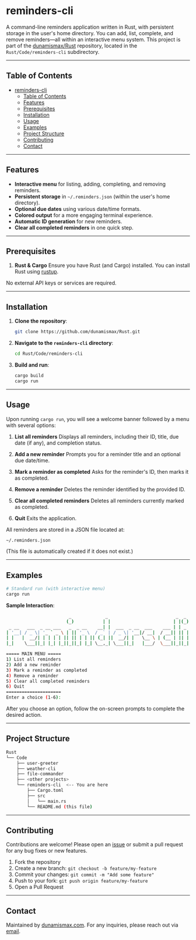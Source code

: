 # reminders-cli

A command-line reminders application written in Rust, with persistent storage in the user's home directory. You can add, list, complete, and remove reminders—all within an interactive menu system.
This project is part of the [dunamismax/Rust](https://github.com/dunamismax/Rust) repository, located in the `Rust/Code/reminders-cli` subdirectory.

---

## Table of Contents

- [reminders-cli](#reminders-cli)
  - [Table of Contents](#table-of-contents)
  - [Features](#features)
  - [Prerequisites](#prerequisites)
  - [Installation](#installation)
  - [Usage](#usage)
  - [Examples](#examples)
  - [Project Structure](#project-structure)
  - [Contributing](#contributing)
  - [Contact](#contact)

---

## Features

- **Interactive menu** for listing, adding, completing, and removing reminders.
- **Persistent storage** in `~/.reminders.json` (within the user's home directory).
- **Optional due dates** using various date/time formats.
- **Colored output** for a more engaging terminal experience.
- **Automatic ID generation** for new reminders.
- **Clear all completed reminders** in one quick step.

---

## Prerequisites

1. **Rust & Cargo**
   Ensure you have Rust (and Cargo) installed. You can install Rust using [rustup](https://www.rust-lang.org/tools/install).

No external API keys or services are required.

---

## Installation

1. **Clone the repository**:

   ```bash
   git clone https://github.com/dunamismax/Rust.git
   ```

2. **Navigate to the `reminders-cli` directory**:

   ```bash
   cd Rust/Code/reminders-cli
   ```

3. **Build and run**:

   ```bash
   cargo build
   cargo run
   ```

---

## Usage

Upon running `cargo run`, you will see a welcome banner followed by a menu with several options:

1. **List all reminders**
   Displays all reminders, including their ID, title, due date (if any), and completion status.

2. **Add a new reminder**
   Prompts you for a reminder title and an optional due date/time.

3. **Mark a reminder as completed**
   Asks for the reminder's ID, then marks it as completed.

4. **Remove a reminder**
   Deletes the reminder identified by the provided ID.

5. **Clear all completed reminders**
   Deletes all reminders currently marked as completed.

6. **Quit**
   Exits the application.

All reminders are stored in a JSON file located at:

```bash
~/.reminders.json
```

(This file is automatically created if it does not exist.)

---

## Examples

```bash
# Standard run (with interactive menu)
cargo run
```

**Sample Interaction**:

```bash
                        _             _                          _  _
                       (_)           | |                        | |(_)
 _ __   ___  _ __ ___   _  _ __    __| |  ___  _ __  ___    ___ | | _
| '__| / _ \| '_ ` _ \ | || '_ \  / _` | / _ \| '__|/ __|  / __|| || |
| |   |  __/| | | | | || || | | || (_| ||  __/| |   \__ \ | (__ | || |
|_|    \___||_| |_| |_||_||_| |_| \__,_| \___||_|   |___/  \___||_||_|

===== MAIN MENU =====
1) List all reminders
2) Add a new reminder
3) Mark a reminder as completed
4) Remove a reminder
5) Clear all completed reminders
6) Quit
=====================
Enter a choice (1-6):
```

After you choose an option, follow the on-screen prompts to complete the desired action.

---

## Project Structure

```bash
Rust
└── Code
    ├── user-greeter
    ├── weather-cli
    ├── file-commander
    ├── <other projects>
    └── reminders-cli  <-- You are here
        ├── Cargo.toml
        ├── src
        │   └── main.rs
        └── README.md (this file)
```

---

## Contributing

Contributions are welcome! Please open an [issue](https://github.com/dunamismax/Rust/issues) or submit a pull request for any bug fixes or new features.

1. Fork the repository
2. Create a new branch: `git checkout -b feature/my-feature`
3. Commit your changes: `git commit -m "Add some feature"`
4. Push to your fork: `git push origin feature/my-feature`
5. Open a Pull Request

---

## Contact

Maintained by [dunamismax.com](https://github.com/dunamismax).
For any inquiries, please reach out via [email](mailto:dunamismax@tutamail.com).
